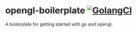 # opengl-boilerplate [![GolangCI](https://golangci.com/badges/github.com/jacob-ebey/opengl-boilerplate.svg)](https://golangci.com/r/github.com/jacob-ebey/opengl-boilerplate)
A boilerplate for getting started with go and opengl.
